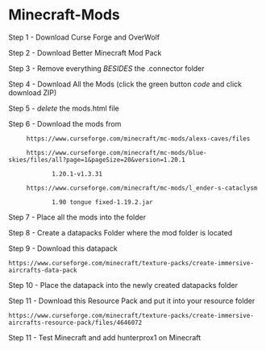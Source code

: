 # Minecraft-Mods
Step 1 - Download Curse Forge and OverWolf

Step 2 - Download Better Minecraft Mod Pack

Step 3 - Remove everything *BESIDES* the .connector folder

Step 4 - Download All the Mods (click the green button *code* and click download ZIP)  

Step 5 - *delete* the mods.html file

Step 6 - Download the mods from 

         https://www.curseforge.com/minecraft/mc-mods/alexs-caves/files

         https://www.curseforge.com/minecraft/mc-mods/blue-skies/files/all?page=1&pageSize=20&version=1.20.1

            	1.20.1-v1.3.31

         https://www.curseforge.com/minecraft/mc-mods/l_ender-s-cataclysm
	
             	1.90 tongue fixed-1.19.2.jar

Step 7 - Place all the mods into the folder

Step 8 - Create a datapacks Folder where the mod folder is located

Step 9 - Download this datapack

	https://www.curseforge.com/minecraft/texture-packs/create-immersive-aircrafts-data-pack

Step 10 - Place the datapack into the newly created datapacks folder

Step 11 - Download this Resource Pack and put it into your resource folder

	https://www.curseforge.com/minecraft/texture-packs/create-immersive-aircrafts-resource-pack/files/4646072

Step 11 - Test Minecraft and add hunterprox1 on Minecraft
